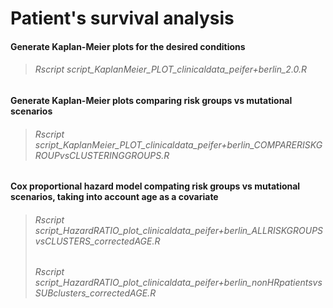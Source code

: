 # Patient's survival analysis

#### Generate Kaplan-Meier plots for the desired conditions
> ###### Rscript script_KaplanMeier_PLOT_clinicaldata_peifer+berlin_2.0.R
#### Generate Kaplan-Meier plots comparing risk groups vs mutational scenarios
> ###### Rscript script_KaplanMeier_PLOT_clinicaldata_peifer+berlin_COMPARERISKGROUPvsCLUSTERINGGROUPS.R
#### Cox proportional hazard model compating risk groups vs mutational scenarios, taking into account age as a covariate
> ###### Rscript script_HazardRATIO_plot_clinicaldata_peifer+berlin_ALLRISKGROUPSvsCLUSTERS_correctedAGE.R
> ###### Rscript script_HazardRATIO_plot_clinicaldata_peifer+berlin_nonHRpatientsvsSUBclusters_correctedAGE.R
